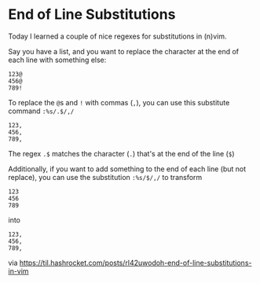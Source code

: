 # End of Line Substitutions

Today I learned a couple of nice regexes for substitutions in (n)vim.

Say you have a list, and you want to replace the character at the end of each line with something else:

```
123@
456@
789!
```

To replace the `@`s and `!` with commas (`,`), you can use this substitute command `:%s/.$/,/`

```
123,
456,
789,
```

The regex `.$` matches the character (`.`) that's at the end of the line (`$`)

Additionally, if you want to add something to the end of each line (but not replace), you can use the substitution `:%s/$/,/` to transform

```
123
456
789
```

into

```
123,
456,
789,
```

via https://til.hashrocket.com/posts/rl42uwodoh-end-of-line-substitutions-in-vim
